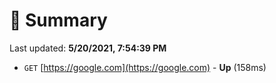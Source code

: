 # 📖 Summary
Last updated: **5/20/2021, 7:54:39 PM**

- `GET` [https://google.com](https://google.com) - **Up** (158ms)
